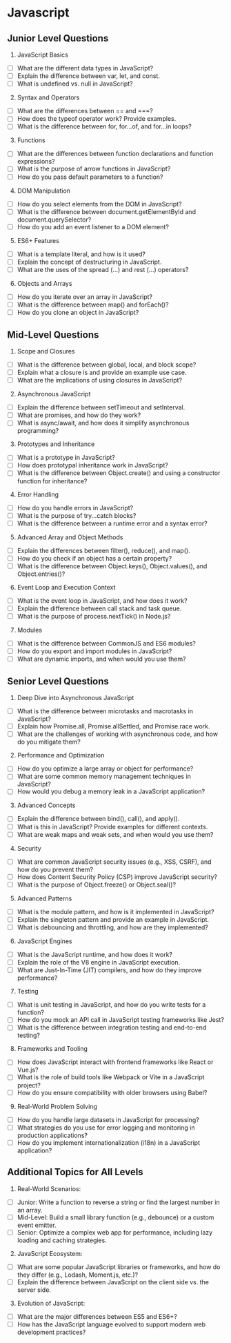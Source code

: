 # Javascript

## Junior Level Questions

1. JavaScript Basics
- [ ] What are the different data types in JavaScript?
- [ ] Explain the difference between var, let, and const.
- [ ] What is undefined vs. null in JavaScript?

2. Syntax and Operators
- [ ] What are the differences between == and ===?
- [ ] How does the typeof operator work? Provide examples.
- [ ] What is the difference between for, for...of, and for...in loops?

3. Functions
- [ ] What are the differences between function declarations and function expressions?
- [ ] What is the purpose of arrow functions in JavaScript?
- [ ] How do you pass default parameters to a function?

4. DOM Manipulation
- [ ] How do you select elements from the DOM in JavaScript?
- [ ] What is the difference between document.getElementById and document.querySelector?
- [ ] How do you add an event listener to a DOM element?

5. ES6+ Features
- [ ] What is a template literal, and how is it used?
- [ ] Explain the concept of destructuring in JavaScript.
- [ ] What are the uses of the spread (...) and rest (...) operators?

6. Objects and Arrays
- [ ] How do you iterate over an array in JavaScript?
- [ ] What is the difference between map() and forEach()?
- [ ] How do you clone an object in JavaScript?

## Mid-Level Questions
1. Scope and Closures
- [ ] What is the difference between global, local, and block scope?
- [ ] Explain what a closure is and provide an example use case.
- [ ] What are the implications of using closures in JavaScript?

2. Asynchronous JavaScript
- [ ] Explain the difference between setTimeout and setInterval.
- [ ] What are promises, and how do they work?
- [ ] What is async/await, and how does it simplify asynchronous programming?

3. Prototypes and Inheritance
- [ ] What is a prototype in JavaScript?
- [ ] How does prototypal inheritance work in JavaScript?
- [ ] What is the difference between Object.create() and using a constructor function for inheritance?

4. Error Handling
- [ ] How do you handle errors in JavaScript?
- [ ] What is the purpose of try...catch blocks?
- [ ] What is the difference between a runtime error and a syntax error?

5. Advanced Array and Object Methods
- [ ] Explain the differences between filter(), reduce(), and map().
- [ ] How do you check if an object has a certain property?
- [ ] What is the difference between Object.keys(), Object.values(), and Object.entries()?

6. Event Loop and Execution Context
- [ ] What is the event loop in JavaScript, and how does it work?
- [ ] Explain the difference between call stack and task queue.
- [ ] What is the purpose of process.nextTick() in Node.js?

7. Modules
- [ ] What is the difference between CommonJS and ES6 modules?
- [ ] How do you export and import modules in JavaScript?
- [ ] What are dynamic imports, and when would you use them?

## Senior Level Questions

1. Deep Dive into Asynchronous JavaScript
- [ ] What is the difference between microtasks and macrotasks in JavaScript?
- [ ] Explain how Promise.all, Promise.allSettled, and Promise.race work.
- [ ] What are the challenges of working with asynchronous code, and how do you mitigate them?

2. Performance and Optimization
- [ ] How do you optimize a large array or object for performance?
- [ ] What are some common memory management techniques in JavaScript?
- [ ] How would you debug a memory leak in a JavaScript application?

3. Advanced Concepts
- [ ] Explain the difference between bind(), call(), and apply().
- [ ] What is this in JavaScript? Provide examples for different contexts.
- [ ] What are weak maps and weak sets, and when would you use them?

4. Security
- [ ] What are common JavaScript security issues (e.g., XSS, CSRF), and how do you prevent them?
- [ ] How does Content Security Policy (CSP) improve JavaScript security?
- [ ] What is the purpose of Object.freeze() or Object.seal()?

5. Advanced Patterns
- [ ] What is the module pattern, and how is it implemented in JavaScript?
- [ ] Explain the singleton pattern and provide an example in JavaScript.
- [ ] What is debouncing and throttling, and how are they implemented?

6. JavaScript Engines
- [ ] What is the JavaScript runtime, and how does it work?
- [ ] Explain the role of the V8 engine in JavaScript execution.
- [ ] What are Just-In-Time (JIT) compilers, and how do they improve performance?

7. Testing
- [ ] What is unit testing in JavaScript, and how do you write tests for a function?
- [ ] How do you mock an API call in JavaScript testing frameworks like Jest?
- [ ] What is the difference between integration testing and end-to-end testing?

8. Frameworks and Tooling
- [ ] How does JavaScript interact with frontend frameworks like React or Vue.js?
- [ ] What is the role of build tools like Webpack or Vite in a JavaScript project?
- [ ] How do you ensure compatibility with older browsers using Babel?

9. Real-World Problem Solving
- [ ] How do you handle large datasets in JavaScript for processing?
- [ ] What strategies do you use for error logging and monitoring in production applications?
- [ ] How do you implement internationalization (i18n) in a JavaScript application?

## Additional Topics for All Levels

1. Real-World Scenarios:
- [ ] Junior: Write a function to reverse a string or find the largest number in an array.
- [ ] Mid-Level: Build a small library function (e.g., debounce) or a custom event emitter.
- [ ] Senior: Optimize a complex web app for performance, including lazy loading and caching strategies.

2. JavaScript Ecosystem:
- [ ] What are some popular JavaScript libraries or frameworks, and how do they differ (e.g., Lodash, Moment.js, etc.)?
- [ ] Explain the difference between JavaScript on the client side vs. the server side.

3. Evolution of JavaScript:
- [ ] What are the major differences between ES5 and ES6+?
- [ ] How has the JavaScript language evolved to support modern web development practices?